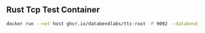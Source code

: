 ## Rust Tcp Test Container

```bash
docker run --net host ghcr.io/databendlabs/ttc-rust -P 9092 --databend_dsn databend://default:@127.0.0.1:8000
```
